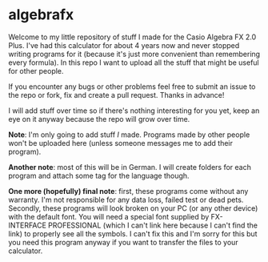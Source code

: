 algebrafx
=========

Welcome to my little repository of stuff I made for the Casio Algebra FX 2.0 Plus. I've had this calculator for about 4 years now and never stopped writing programs for it (because it's just more convenient than remembering every formula). In this repo I want to upload all the stuff that might be useful for other people.

If you encounter any bugs or other problems feel free to submit an issue to the repo or fork, fix and create a pull request. Thanks in advance!

I will add stuff over time so if there's nothing interesting for you yet, keep an eye on it anyway because the repo will grow over time.

**Note**: I'm only going to add stuff *I* made. Programs made by other people won't be uploaded here (unless someone messages me to add their program).

**Another note**: most of this will be in German. I will create folders for each program and attach some tag for the language though.

**One more (hopefully) final note**: first, these programs come without any warranty. I'm not responsible for any data loss, failed test or dead pets. Secondly, these programs will look broken on your PC (or any other device) with the default font. You will need a special font supplied by FX-INTERFACE PROFESSIONAL (which I can't link here because I can't find the link) to properly see all the symbols. I can't fix this and I'm sorry for this but you need this program anyway if you want to transfer the files to your calculator.
